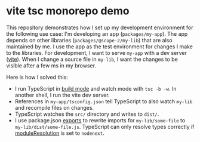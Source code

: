 # vite tsc monorepo demo

This repository demonstrates how I set up my development environment for the following use case:
I'm developing an app (`packages/my-app`).
The app depends on other libraries (`packages/@scope-2/my-lib`) that are also maintained by me.
I use the app as the test environment for changes I make to the libraries.
For development, I want to serve `my-app` with a dev server ([vite](https://vitejs.dev/)).
When I change a source file in `my-lib`, I want the changes to be visible after a few ms in my browser.

Here is how I solved this:

- I run TypeScript in [build mode](https://www.typescriptlang.org/docs/handbook/project-references.html) and watch mode with `tsc -b -w`. In another shell, I run the vite dev server.
- References in `my-app/tsconfig.json` tell TypeScript to also watch `my-lib` and recompile files on changes.
- TypeScript watches the `src/` directory and writes to `dist/`.
- I use package.json [exports](https://nodejs.org/api/packages.html#package-entry-points) to rewrite imports for `my-lib/some-file` to `my-lib/dist/some-file.js`.
  TypeScript can only resolve types correctly if [moduleResolution](https://www.typescriptlang.org/tsconfig#moduleResolution) is set to `nodenext`.
